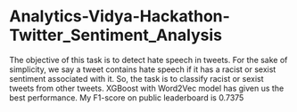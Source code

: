 # Analytics-Vidya-Hackathon-Twitter_Sentiment_Analysis
The objective of this task is to detect hate speech in tweets. For the sake of simplicity, we say a tweet contains hate speech if it has a racist or sexist sentiment associated with it. So, the task is to classify racist or sexist tweets from other tweets.
XGBoost with Word2Vec model has given us the best performance. My F1-score on public leaderboard is 0.7375
